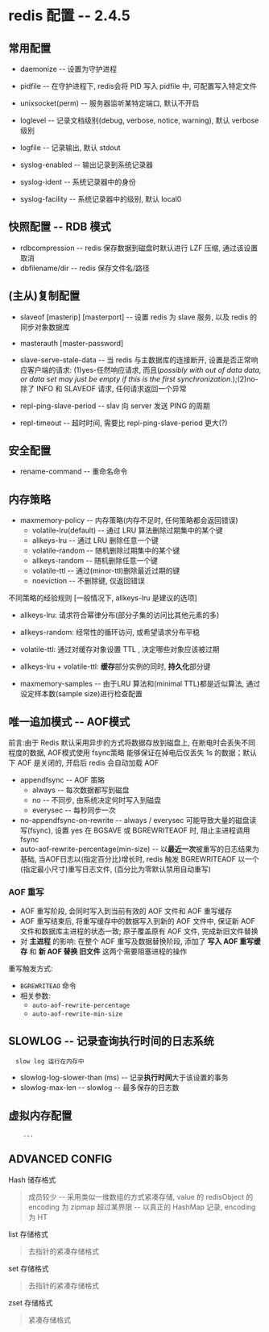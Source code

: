﻿# redis 配置 -- 2.4.5

## 常用配置

- daemonize  -- 设置为守护进程

- pidfile -- 在守护进程下,  redis会将 PID 写入 pidfile 中,  可配置写入特定文件

- unixsocket(perm) -- 服务器监听某特定端口,  默认不开启

- loglevel -- 记录文档级别(debug, verbose, notice, warning),  默认 verbose 级别

- logfile -- 记录输出,  默认 stdout
- syslog-enabled -- 输出记录到系统记录器
- syslog-ident -- 系统记录器中的身份
- syslog-facility -- 系统记录器中的级别,  默认 local0

## 快照配置 -- RDB 模式

- rdbcompression -- redis 保存数据到磁盘时默认进行 LZF 压缩,  通过该设置取消
- dbfilename/dir -- redis 保存文件名/路径

## (主从)复制配置

- slaveof [masterip] [masterport] -- 设置 redis 为 slave 服务,  以及 redis 的同步对象数据库
- masterauth [master-password]

- slave-serve-stale-data -- 当 redis 与主数据库的连接断开,  设置是否正常响应客户端的请求: (1)yes-任然响应请求,  而且(*possibly with out of data data, or data set may just be empty if this is the first synchronization*.);(2)no-除了 INFO 和 SLAVEOF 请求, 任何请求返回一个异常
- repl-ping-slave-period -- slav 向 server 发送 PING 的周期
- repl-timeout -- 超时时间,  需要比 repl-ping-slave-period 更大(?)

## 安全配置

- rename-command -- 重命名命令

## 内存策略

- maxmemory-policy -- 内存策略(内存不足时, 任何策略都会返回错误)
  - volatile-lru(default) -- 通过 LRU 算法删除过期集中的某个键
  - allkeys-lru -- 通过 LRU 删除任意一个键
  - volatile-random -- 随机删除过期集中的某个键
  - allkeys-random -- 随机删除任意一个键
  - volatile-ttl -- 通过(minor-ttl)删除最近过期的键
  - noeviction -- 不删除键, 仅返回错误

不同策略的经验规则 [一般情况下, allkeys-lru 是建议的选项]
- allkeys-lru: 请求符合幂律分布(部分子集的访问比其他元素的多)
- allkeys-random: 经常性的循环访问, 或希望请求分布平稳
- volatile-ttl: 通过对缓存对象设置 TTL ,  决定哪些对象应该被过期
- allkeys-lru + volatile-ttl: **缓存**部分实例的同时, **持久化**部分键

- maxmemory-samples -- 由于LRU 算法和(minimal TTL)都是近似算法,  通过设定样本数(sample size)进行检查配置

## 唯一追加模式 -- AOF模式

前言:由于 Redis 默认采用异步的方式将数据存放到磁盘上, 在断电时会丢失不同程度的数据, AOF模式使用 fsync策略 能够保证在掉电后仅丢失 1s 的数据；默认下 AOF 是关闭的, 开启后 redis 会自动加载 AOF

- appendfsync -- AOF 策略
	- always -- 每次数据都写到磁盘
	- no -- 不同步, 由系统决定何时写入到磁盘
	- everysec -- 每秒同步一次
- no-appendfsync-on-rewrite -- always / everysec 可能导致大量的磁盘读写(fsync),  设置 yes 在 BGSAVE 或 BGREWRITEAOF 时, 阻止主进程调用 fsync
- auto-aof-rewrite-percentage(min-size) -- 以**最近一次**被重写的日志结果为基础, 当AOF日志以(指定百分比)增长时, redis 触发 BGREWRITEAOF 以一个(指定最小尺寸)重写日志文件,  (百分比为零默认禁用自动重写)

### AOF 重写

- AOF 重写阶段, 会同时写入到当前有效的 AOF 文件和 AOF 重写缓存
- AOF 重写结束后, 将重写缓存中的数据写入到新的 AOF 文件中, 保证新 AOF 文件和数据库主进程的状态一致; 原子覆盖原有 AOF 文件, 完成新旧文件替换
- 对 **主进程** 的影响: 在整个 AOF 重写及数据替换阶段, 添加了 **写入 AOF 重写缓存** 和 **新 AOF 替换 旧文件** 这两个需要阻塞进程的操作

重写触发方式:
- `BGREWRITEAO` 命令
- 相关参数:
  - `auto-aof-rewrite-percentage`
  - `auto-aof-rewrite-min-size`

## SLOWLOG -- 记录查询执行时间的日志系统

```
  slow log 运行在内存中
```

- slowlog-log-slower-than (ms) -- 记录**执行时间**大于该设置的事务
- slowlog-max-len -- slowlog -- 最多保存的日志数

## 虚拟内存配置

```
	...
```

## ADVANCED CONFIG

Hash 储存格式
>成员较少 -- 采用类似一维数组的方式紧凑存储,  value 的 redisObject 的 encoding 为 zipmap
>超过某界限 -- 以真正的 HashMap 记录,  encoding 为 HT

list 存储格式
>去指针的紧凑存储格式

set 存储格式
>去指针的紧凑存储格式

zset 存储格式
>紧凑存储格式
